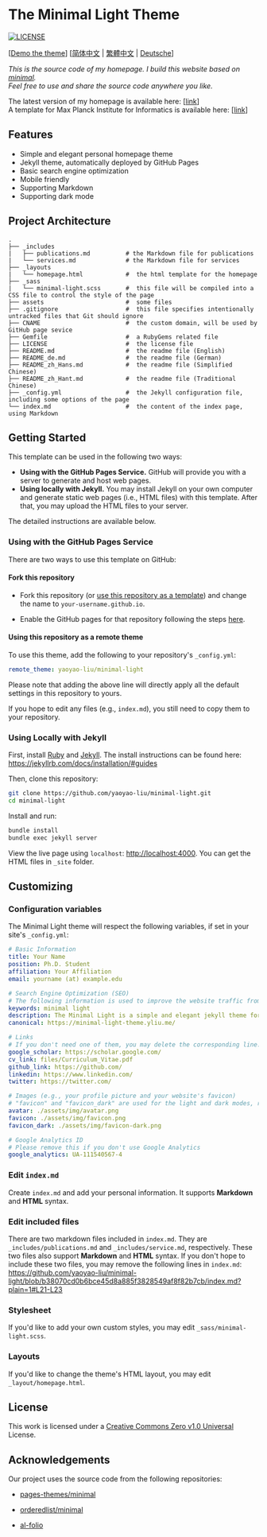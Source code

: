 # The Minimal Light Theme

[![LICENSE](https://img.shields.io/github/license/yaoyao-liu/minimal-light?style=flat-square&logo=creative-commons&color=EF9421)](https://github.com/yaoyao-liu/minimal-light/blob/main/LICENSE)

\[[Demo the theme](https://minimal-light-theme.yliu.me/)\]  \[[简体中文](https://github.com/yaoyao-liu/minimal-light/blob/master/README_zh_Hans.md) | [繁體中文](https://github.com/yaoyao-liu/minimal-light/blob/master/README_zh_Hant.md) | [Deutsche](https://github.com/yaoyao-liu/minimal-light/blob/master/README_de.md)\]

*This is the source code of my homepage. I build this website based on [minimal](https://github.com/orderedlist/minimal).*
<br>
*Feel free to use and share the source code anywhere you like.*

The latest version of my homepage is available here: [[link](https://github.com/yaoyao-liu/yaoyao-liu.github.io)]
<br>
A template for Max Planck Institute for Informatics is available here: [[link](https://github.com/yaoyao-liu/minimal-light-theme-mpi-inf)]

## Features

- Simple and elegant personal homepage theme
- Jekyll theme, automatically deployed by GitHub Pages
- Basic search engine optimization
- Mobile friendly
- Supporting Markdown
- Supporting dark mode

## Project Architecture

```
.
├── _includes
|   ├── publications.md          # the Markdown file for publications
|   └── services.md              # the Markdown file for services
├── _layouts
|   └── homepage.html            #  the html template for the homepage
├── _sass
|   └── minimal-light.scss       #  this file will be compiled into a CSS file to control the style of the page
├── assets                       #  some files
├── .gitignore                   #  this file specifies intentionally untracked files that Git should ignore
├── CNAME                        #  the custom domain, will be used by GitHub page sevice
├── Gemfile                      #  a RubyGems related file
├── LICENSE                      #  the license file
├── README.md                    #  the readme file (English)
├── README_de.md                 #  the readme file (German)
├── README_zh_Hans.md            #  the readme file (Simplified Chinese)
├── README_zh_Hant.md            #  the readme file (Traditional Chinese)
├── _config.yml                  #  the Jekyll configuration file, including some options of the page
└── index.md                     #  the content of the index page, using Markdown
```

## Getting Started

This template can be used in the following two ways:
- **Using with the GitHub Pages Service.** GitHub will provide you with a server to generate and host web pages.
- **Using locally with Jekyll.** You may install Jekyll on your own computer and generate static web pages (i.e., HTML files) with this template. After that, you may upload the HTML files to your server.

The detailed instructions are available below.


### Using with the GitHub Pages Service

There are two ways to use this template on GitHub:

#### Fork this repository
- Fork this repository (or [use this repository as a template](https://docs.github.com/en/github/creating-cloning-and-archiving-repositories/creating-a-repository-from-a-template)) and change the name to `your-username.github.io`.

- Enable the GitHub pages for that repository following the steps [here](https://docs.github.com/en/pages/getting-started-with-github-pages/creating-a-github-pages-site#creating-your-site).

#### Using this repository as a remote theme
To use this theme, add the following to your repository's `_config.yml`:

```yaml
remote_theme: yaoyao-liu/minimal-light
```

Please note that adding the above line will directly apply all the default settings in this repository to yours.

If you hope to edit any files (e.g., `index.md`), you still need to copy them to your repository.

### Using Locally with Jekyll

First, install [Ruby](https://www.ruby-lang.org/en/) and [Jekyll](https://jekyllrb.com/). The install instructions can be found here: <https://jekyllrb.com/docs/installation/#guides>

Then, clone this repository:

```bash
git clone https://github.com/yaoyao-liu/minimal-light.git
cd minimal-light
```
Install and run:

```bash
bundle install
bundle exec jekyll server
```
View the live page using `localhost`:
<http://localhost:4000>. You can get the HTML files in `_site` folder.

## Customizing

### Configuration variables

The Minimal Light theme will respect the following variables, if set in your site's `_config.yml`:

  ```yaml
# Basic Information
title: Your Name
position: Ph.D. Student
affiliation: Your Affiliation
email: yourname (at) example.edu

# Search Engine Optimization (SEO)
# The following information is used to improve the website traffic from search engines, e.g., Google.
keywords: minimal light
description: The Minimal Light is a simple and elegant jekyll theme for academic personal homepage.
canonical: https://minimal-light-theme.yliu.me/

# Links
# If you don't need one of them, you may delete the corresponding line.
google_scholar: https://scholar.google.com/
cv_link: files/Curriculum_Vitae.pdf
github_link: https://github.com/
linkedin: https://www.linkedin.com/
twitter: https://twitter.com/

# Images (e.g., your profile picture and your website's favicon)
# "favicon" and "favicon_dark" are used for the light and dark modes, respectively.
avatar: ./assets/img/avatar.png
favicon: ./assets/img/favicon.png
favicon_dark: ./assets/img/favicon-dark.png

# Google Analytics ID
# Please remove this if you don't use Google Analytics
google_analytics: UA-111540567-4
  ```
### Edit `index.md`

Create `index.md` and add your personal information. It supports **Markdown** and **HTML** syntax.

### Edit included files

There are two markdown files included in `index.md`. They are `_includes/publications.md` and `_includes/service.md`, respectively. These two files also support **Markdown** and **HTML** syntax. If you don't hope to include these two files, you may remove the following lines in `index.md`:
https://github.com/yaoyao-liu/minimal-light/blob/b38070cd0b6bce45d8a885f3828549af8f82b7cb/index.md?plain=1#L21-L23


### Stylesheet

If you'd like to add your own custom styles, you may edit `_sass/minimal-light.scss`.

### Layouts

If you'd like to change the theme's HTML layout, you may edit `_layout/homepage.html`.

## License

This work is licensed under a [Creative Commons Zero v1.0 Universal](https://github.com/yaoyao-liu/minimal-light/blob/master/LICENSE) License.

## Acknowledgements

Our project uses the source code from the following repositories:

* [pages-themes/minimal](https://github.com/pages-themes/minimal)

* [orderedlist/minimal](https://github.com/orderedlist/minimal)

* [al-folio](https://github.com/alshedivat/al-folio)
